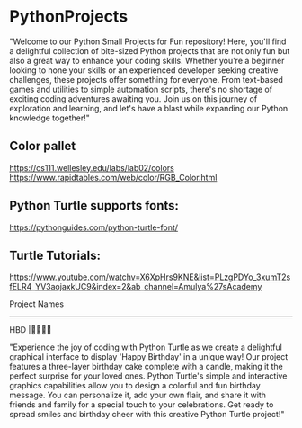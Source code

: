 # PythonProjects
"Welcome to our Python Small Projects for Fun repository! Here, you'll find a delightful collection of bite-sized Python projects that are not only fun but also a great way to enhance your coding skills. Whether you're a beginner looking to hone your skills or an experienced developer seeking creative challenges, these projects offer something for everyone. From text-based games and utilities to simple automation scripts, there's no shortage of exciting coding adventures awaiting you. Join us on this journey of exploration and learning, and let's have a blast while expanding our Python knowledge together!"

Color pallet
------------------------------------------------------
https://cs111.wellesley.edu/labs/lab02/colors
https://www.rapidtables.com/web/color/RGB_Color.html 

Python Turtle supports fonts:
-------------------------------------------------------
https://pythonguides.com/python-turtle-font/ 

Turtle Tutorials:
-------------------------------------------------------
https://www.youtube.com/watchv=X6XpHrs9KNE&list=PLzgPDYo_3xumT2sfELR4_YV3aojaxkUC9&index=2&ab_channel=Amulya%27sAcademy

Project Names
______________________________________
HBD |🎂​🎂​🎂​🎂​ 
   
"Experience the joy of coding with Python Turtle as we create a delightful graphical interface to display 'Happy Birthday' in a unique way!
Our project features a three-layer birthday cake complete with a candle, making it the perfect surprise for your loved ones.
Python Turtle's simple and interactive graphics capabilities allow you to design a colorful and fun birthday message. You can personalize it, add your own flair, and share it with friends and family for a special touch to your celebrations. Get ready to spread smiles and birthday cheer with this creative Python Turtle project!"




